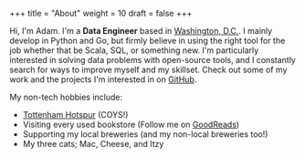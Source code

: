 +++
title = "About"
weight = 10
draft = false
+++

Hi, I'm Adam. I'm a **Data Engineer** based in [Washington, D.C.](https://en.wikipedia.org/wiki/Shaw_(Washington,_D.C.)). I mainly develop in Python and Go, but firmly believe in using the right tool for the job whether that be Scala, SQL, or something new. I'm particularly interested in solving data problems with open-source tools, and I constantly search for ways to improve myself and my skillset. Check out some of my work and the projects I'm interested in on [GitHub](https://github.com/ajbosco).

My non-tech hobbies include:

* [Tottenham Hotspur](http://www.tottenhamhotspur.com/) (COYS!)
* Visiting every used bookstore (Follow me on [GoodReads](https://www.goodreads.com/ajbosco))
* Supporting my local breweries (and my non-local breweries too!)
* My three cats; Mac, Cheese, and Itzy
